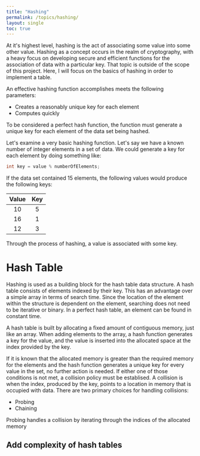 ```yaml
---
title: "Hashing"
permalink: /topics/hashing/
layout: single
toc: true
---
```

At it's highest level, hashing is the act of associating some value into some other value. Hashing as a concept occurs in the realm of cryptography, with a heavy focus on developing secure and efficient functions for the association of data with a particular key. That topic is outside of the scope of this project. Here, I will focus on the basics of hashing in order to implement a table. 

An effective hashing function accomplishes meets the following parameters:
- Creates a reasonably unique key for each element
- Computes quickly

To be considered a perfect hash function, the function must generate a unique key for each element of the data set being hashed.

Let's examine a very basic hashing function. Let's say we have a known number of integer elements in a set of data. We could generate a key for each element by doing something like:

``` c++
int key = value % numberOfElements;
```
If the data set contained 15 elements, the following values would produce the following keys:

| Value | Key |
|:-----:|:---:|
| 10    | 5   |
| 16    | 1   |
| 12    | 3   |

Through the process of hashing, a value is associated with some key.


# Hash Table
Hashing is used as a building block for the hash table data structure. A hash table consists of elements indexed by their key. This has an advantage over a simple array in terms of search time. Since the location of the element within the structure is dependent on the element, searching does not need to be iterative or binary. In a perfect hash table, an element can be found in constant time. 

A hash table is built by allocating a fixed amount of contiguous memory, just like an array. When adding elements to the array, a hash function generates a key for the value, and the value is inserted into the allocated space at the index provided by the key. 

If it is known that the allocated memory is greater than the required memory for the elements and the hash function generates a unique key for every value in the set, no further action is needed. If either one of those conditions is not met, a collision policy must be establised. A collision is when the index, produced by the key, points to a location in memory that is occupied with data. There are two primary choices for handling collisions:
- Probing
- Chaining

Probing handles a collision by iterating through the indices of the allocated memory
## Add complexity of hash tables

